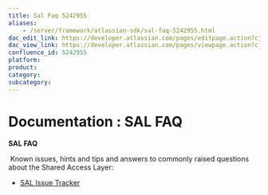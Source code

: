 ```yaml
---
title: Sal Faq 5242955
aliases:
    - /server/framework/atlassian-sdk/sal-faq-5242955.html
dac_edit_link: https://developer.atlassian.com/pages/editpage.action?cjm=wozere&pageId=5242955
dac_view_link: https://developer.atlassian.com/pages/viewpage.action?cjm=wozere&pageId=5242955
confluence_id: 5242955
platform:
product:
category:
subcategory:
---
```

# Documentation : SAL FAQ

**SAL FAQ**

 Known issues, hints and tips and answers to commonly raised questions about the Shared Access Layer:

-   [SAL Issue Tracker](/server/framework/atlassian-sdk/sal-issue-tracker-5242956.html)
















































































































































































































































































































